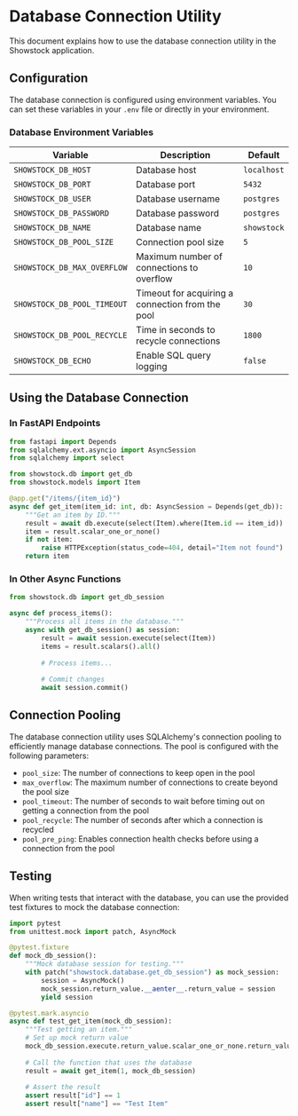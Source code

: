 # Database Connection Utility

This document explains how to use the database connection utility in the Showstock application.

## Configuration

The database connection is configured using environment variables. You can set these variables in your `.env` file or directly in your environment.

### Database Environment Variables

| Variable | Description | Default |
|----------|-------------|---------|
| `SHOWSTOCK_DB_HOST` | Database host | `localhost` |
| `SHOWSTOCK_DB_PORT` | Database port | `5432` |
| `SHOWSTOCK_DB_USER` | Database username | `postgres` |
| `SHOWSTOCK_DB_PASSWORD` | Database password | `postgres` |
| `SHOWSTOCK_DB_NAME` | Database name | `showstock` |
| `SHOWSTOCK_DB_POOL_SIZE` | Connection pool size | `5` |
| `SHOWSTOCK_DB_MAX_OVERFLOW` | Maximum number of connections to overflow | `10` |
| `SHOWSTOCK_DB_POOL_TIMEOUT` | Timeout for acquiring a connection from the pool | `30` |
| `SHOWSTOCK_DB_POOL_RECYCLE` | Time in seconds to recycle connections | `1800` |
| `SHOWSTOCK_DB_ECHO` | Enable SQL query logging | `false` |

## Using the Database Connection

### In FastAPI Endpoints

```python
from fastapi import Depends
from sqlalchemy.ext.asyncio import AsyncSession
from sqlalchemy import select

from showstock.db import get_db
from showstock.models import Item

@app.get("/items/{item_id}")
async def get_item(item_id: int, db: AsyncSession = Depends(get_db)):
    """Get an item by ID."""
    result = await db.execute(select(Item).where(Item.id == item_id))
    item = result.scalar_one_or_none()
    if not item:
        raise HTTPException(status_code=404, detail="Item not found")
    return item
```

### In Other Async Functions

```python
from showstock.db import get_db_session

async def process_items():
    """Process all items in the database."""
    async with get_db_session() as session:
        result = await session.execute(select(Item))
        items = result.scalars().all()
        
        # Process items...
        
        # Commit changes
        await session.commit()
```

## Connection Pooling

The database connection utility uses SQLAlchemy's connection pooling to efficiently manage database connections. The pool is configured with the following parameters:

- `pool_size`: The number of connections to keep open in the pool
- `max_overflow`: The maximum number of connections to create beyond the pool size
- `pool_timeout`: The number of seconds to wait before timing out on getting a connection from the pool
- `pool_recycle`: The number of seconds after which a connection is recycled
- `pool_pre_ping`: Enables connection health checks before using a connection from the pool

## Testing

When writing tests that interact with the database, you can use the provided test fixtures to mock the database connection:

```python
import pytest
from unittest.mock import patch, AsyncMock

@pytest.fixture
def mock_db_session():
    """Mock database session for testing."""
    with patch("showstock.database.get_db_session") as mock_session:
        session = AsyncMock()
        mock_session.return_value.__aenter__.return_value = session
        yield session

@pytest.mark.asyncio
async def test_get_item(mock_db_session):
    """Test getting an item."""
    # Set up mock return value
    mock_db_session.execute.return_value.scalar_one_or_none.return_value = {"id": 1, "name": "Test Item"}
    
    # Call the function that uses the database
    result = await get_item(1, mock_db_session)
    
    # Assert the result
    assert result["id"] == 1
    assert result["name"] == "Test Item"
```